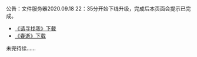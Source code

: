 公告：文件服务器2020.09.18 22：35分开始下线升级，完成后本页面会提示已完成。      

* [《请寻找我》下载](http://op.sbb.zone:888/share/83ZLOCCf)         
* [《春逝》下载](http://op.sbb.zone:888/share/a-Ebx0B7)                      

未完待续......
